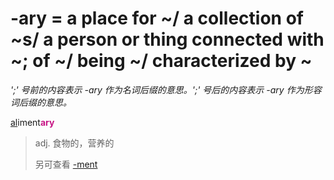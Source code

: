 # -ary = a place for ~/ a collection of ~s/ a person or thing connected with ~; of ~/ being ~/ characterized by ~

*';' 号前的内容表示 -ary 作为名词后缀的意思。';' 号后的内容表示 -ary 作为形容词后缀的意思。*

[al](_al_.md)iment<b style="color: #C71585;">ary</b>
> adj. 食物的，营养的
>
> 另可查看 [-ment](-ment.md)